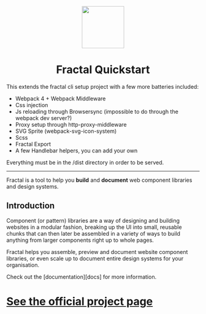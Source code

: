 <p align=center>
  <a href="https://fractal.build/" align=center>
    <img
        src="https://d33wubrfki0l68.cloudfront.net/5d2e88eb1e2b69f3f8b3a3372b6e4b3b4f095130/2159b/hero.png"
        alt=""
        width="110px">
  </a>
  <h1 align="center">Fractal Quickstart</h1>
</p>

This extends the fractal cli setup project with a few more batteries included:

- Webpack 4 + Webpack Middleware
- Css injection
- Js reloading through Browsersync (impossible to do through the webpack dev server?)
- Proxy setup through http-proxy-middleware
- SVG Sprite (webpack-svg-icon-system)
- Scss
- Fractal Export
- A few Handlebar helpers, you can add your own

Everything must be in the /dist directory in order to be served.

---

Fractal is a tool to help you **build** and **document** web component libraries and design systems.

## Introduction

Component (or pattern) libraries are a way of designing and building websites in a modular fashion, breaking up the UI into small, reusable chunks that can then later be assembled in a variety of ways to build anything from larger components right up to whole pages.

Fractal helps you assemble, preview and document website component libraries, or even scale up to document entire design systems for your organisation.

Check out the [documentation][docs] for more information.

# [See the official project page][main]

[main]: <https://github.com/frctl/fractal>
